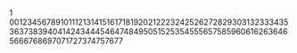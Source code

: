 1
001234567891011121314151617181920212223242526272829303132333435363738394041424344454647484950515253545556575859606162636465666768697071727374757677